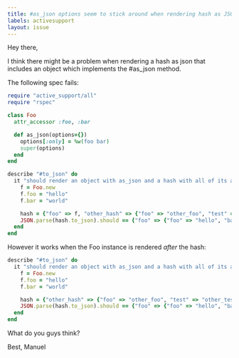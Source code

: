 ```yaml
---
title: #as_json options seem to stick around when rendering hash as JSON
labels: activesupport
layout: issue
---
```


Hey there,

I think there might be a problem when rendering a hash as json that includes an object which implements the #as_json method.

The following spec fails:

``` ruby
require "active_support/all"
require "rspec"

class Foo
  attr_accessor :foo, :bar

  def as_json(options={})
    options[:only] = %w(foo bar)
    super(options)
  end
end

describe "#to_json" do
  it "should render an object with as_json and a hash with all of its attributes" do
    f = Foo.new
    f.foo = "hello"
    f.bar = "world"

    hash = {"foo" => f, "other_hash" => {"foo" => "other_foo", "test" => "other_test"}}
    JSON.parse(hash.to_json).should == {"foo" => {"foo" => "hello", "bar" => "world"}, "other_hash" => {"foo" => "other_foo", "test" => "other_test"}}
  end
end
```

However it works when the Foo instance is rendered _after_ the hash:

``` ruby
describe "#to_json" do
  it "should render an object with as_json and a hash with all of its attributes" do
    f = Foo.new
    f.foo = "hello"
    f.bar = "world"

    hash = {"other_hash" => {"foo" => "other_foo", "test" => "other_test"}, "foo" => f}
    JSON.parse(hash.to_json).should == {"foo" => {"foo" => "hello", "bar" => "world"}, "other_hash" => {"foo" => "other_foo", "test" => "other_test"}}
  end
end
```

What do you guys think?

Best,
Manuel

